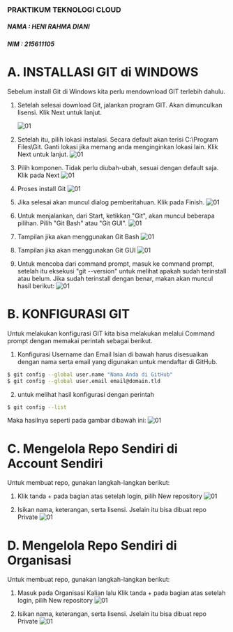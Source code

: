 ### PRAKTIKUM TEKNOLOGI CLOUD

##### NAMA : HENI RAHMA DIANI

##### NIM : 215611105

# A. INSTALLASI GIT di WINDOWS

Sebelum install Git di Windows kita perlu mendownload GIT terlebih dahulu.

1. Setelah selesai download Git, jalankan program GIT. Akan dimunculkan lisensi. Klik Next untuk lanjut.

   ![01](image/install_git/1.png)

2. Setelah itu, pilih lokasi instalasi. Secara default akan terisi C:\Program Files\Git. Ganti lokasi jika memang anda menginginkan lokasi lain. Klik Next untuk lanjut.
   ![01](image/install_git/2.PNG)

3. Pilih komponen. Tidak perlu diubah-ubah, sesuai dengan default saja. Klik pada Next
   ![01](image/install_git/3.PNG)

4. Proses install Git
   ![01](image/install_git/4.PNG)

5. Jika selesai akan muncul dialog pemberitahuan. Klik pada Finish.
   ![01](image/install_git/5.PNG)

6. Untuk menjalankan, dari Start, ketikkan "Git", akan muncul beberapa pilihan. Pilih "Git Bash" atau "Git GUI".
   ![01](image/install_git/6.png)

7. Tampilan jika akan menggunakan Git Bash
   ![01](image/install_git/7.png)

8. Tampilan jika akan menggunakan Git GUI
   ![01](image/install_git/8.png)

9. Untuk mencoba dari command prompt, masuk ke command prompt, setelah itu eksekusi "git --version" untuk melihat apakah sudah terinstall atau belum. Jika sudah terinstall dengan benar, makan akan muncul hasil berikut:
   ![01](image/install_git/9.png)

# B. KONFIGURASI GIT

Untuk melakukan konfigurasi GIT kita bisa melakukan melalui Command prompt dengan memakai perintah sebagai berikut.

1. Konfigurasi Username dan Email Isian di bawah harus disesuaikan dengan nama serta email yang digunakan untuk mendaftar di GitHub.

```sh
$ git config --global user.name "Nama Anda di GitHub"
$ git config --global user.email email@domain.tld
```

2. untuk melihat hasil konfigurasi dengan perintah

```sh
$ git config --list
```

Maka hasilnya seperti pada gambar dibawah ini:
![01](image/install_git/10.png)

# C. Mengelola Repo Sendiri di Account Sendiri

Untuk membuat repo, gunakan langkah-langkan berikut:

1. Klik tanda + pada bagian atas setelah login, pilih New repository
   ![01](image/install_git/11.png)

2. Isikan nama, keterangan, serta lisensi. Jselain itu bisa dibuat repo Private
   ![01](image/install_git/13.png)

# D. Mengelola Repo Sendiri di Organisasi

Untuk membuat repo, gunakan langkah-langkan berikut:

1. Masuk pada Organisasi Kalian lalu Klik tanda + pada bagian atas setelah login, pilih New repository
   ![01](image/install_git/14.png)

2. Isikan nama, keterangan, serta lisensi. Jselain itu bisa dibuat repo Private
   ![01](image/install_git/15.png)
